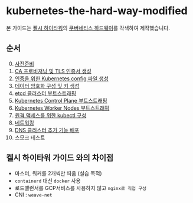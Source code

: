 # kubernetes-the-hard-way-modified

본 가이드는 [켈시 하이타워](https://github.com/kelseyhightower)의 [쿠버네티스 하드웨이](https://github.com/kelseyhightower/kubernetes-the-hard-way)를 각색하여 제작했습니다.

## 순서

0. [사전준비](./docs/prerequisites.md)
1. [CA 프로비저닝 및 TLS 인증서 생성](./docs/lab-01.md)
2. [인증을 위한 Kubernetes config 파일 생성](./docs/lab-02.md)
3. [데이터 암호화 구성 및 키 생성](./docs/lab-03.md)
4. [etcd 클러스터 부트스트래핑](./docs/lab-04.md)
5. [Kubernetes Control Plane 부트스트래핑](./docs/lab-05.md)
6. [Kubernetes Worker Nodes 부트스트래핑](./docs/lab-06.md)
7. [원격 액세스를 위한 kubectl 구성](./docs/lab-07.md)
8. [네트워킹](./docs/lab-08.md)
9. [DNS 클러스터 추가 기능 배포](./docs/lab-09.md)
10. 스모크 테스트


## 켈시 하이타워 가이드 와의 차이점
- 마스터, 워커를 2개씩만 띄움 (실습 목적)
- `containerd` 대신 `docker` 사용
- 로드밸런서를 GCP서비스를 사용하지 않고 `nginx로 직접 구성`
- CNI : `weave-net`
